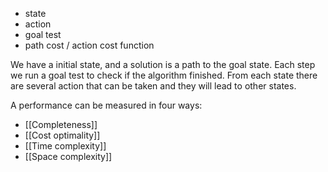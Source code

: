 - state
- action
- goal test
- path cost / action cost function

We have a initial state, and a solution is a path to the goal state. Each step we run a goal test to check if the algorithm finished. From each state there are several action that can be taken and they will lead to other states.  

A performance can be measured in four ways:
- [[Completeness]]
- [[Cost optimality]]
- [[Time complexity]]
- [[Space complexity]]
